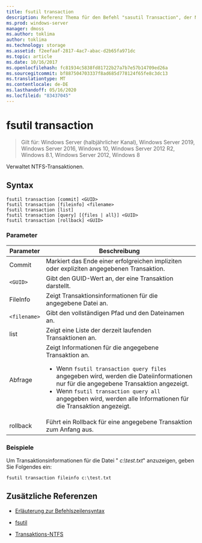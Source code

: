 ```yaml
---
title: fsutil transaction
description: Referenz Thema für den Befehl "sasutil Transaction", der NTFS-Transaktionen verwaltet.
ms.prod: windows-server
manager: dmoss
ms.author: toklima
author: toklima
ms.technology: storage
ms.assetid: f2eefaaf-2817-4ac7-abac-d2b65fa971dc
ms.topic: article
ms.date: 10/16/2017
ms.openlocfilehash: fc81934c5838fd81722b27a7b7e57b14709ed26a
ms.sourcegitcommit: bf887504703337f8ad685d778124f65fe8c3dc13
ms.translationtype: MT
ms.contentlocale: de-DE
ms.lasthandoff: 05/16/2020
ms.locfileid: "83437045"
---
```

# <a name="fsutil-transaction"></a>fsutil transaction

> Gilt für: Windows Server (halbjährlicher Kanal), Windows Server 2019, Windows Server 2016, Windows 10, Windows Server 2012 R2, Windows 8.1, Windows Server 2012, Windows 8

Verwaltet NTFS-Transaktionen.

## <a name="syntax"></a>Syntax

```
fsutil transaction [commit] <GUID>
fsutil transaction [fileinfo] <filename>
fsutil transaction [list]
fsutil transaction [query] [{files | all}] <GUID>
fsutil transaction [rollback] <GUID>
```

### <a name="parameters"></a>Parameter

| Parameter | Beschreibung |
| --------- | ----------- |
| Commit | Markiert das Ende einer erfolgreichen impliziten oder expliziten angegebenen Transaktion. |
| `<GUID>` | Gibt den GUID-Wert an, der eine Transaktion darstellt. |
| FileInfo  | Zeigt Transaktionsinformationen für die angegebene Datei an. |
| `<filename>` | Gibt den vollständigen Pfad und den Dateinamen an. |
| list | Zeigt eine Liste der derzeit laufenden Transaktionen an. |
| Abfrage | Zeigt Informationen für die angegebene Transaktion an.<ul><li>Wenn `fsutil transaction query files` angegeben wird, werden die Dateiinformationen nur für die angegebene Transaktion angezeigt.</li><li>Wenn `fsutil transaction query all` angegeben wird, werden alle Informationen für die Transaktion angezeigt.</li></ul> |
| rollback | Führt ein Rollback für eine angegebene Transaktion zum Anfang aus. |

### <a name="examples"></a>Beispiele

Um Transaktionsinformationen für die Datei " *c:\test.txt*" anzuzeigen, geben Sie Folgendes ein:

```
fsutil transaction fileinfo c:\test.txt
```

## <a name="additional-references"></a>Zusätzliche Referenzen

- [Erläuterung zur Befehlszeilensyntax](command-line-syntax-key.md)

- [fsutil](fsutil.md)

- [Transaktions-NTFS](https://docs.microsoft.com/previous-versions/windows/it-pro/windows-server-2008-R2-and-2008/cc730726(v=ws.10))
